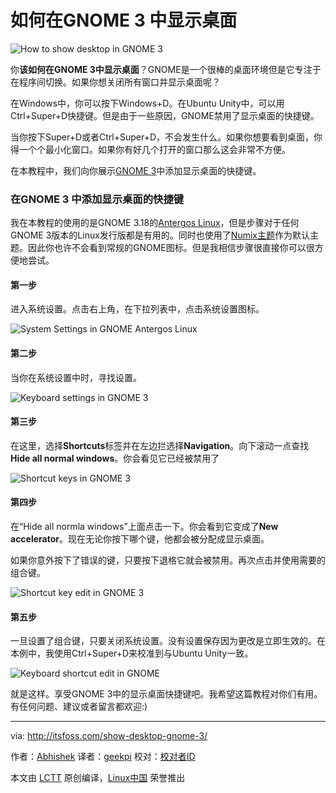 如何在GNOME 3 中显示桌面
================================================================================
![How to show desktop in GNOME 3](http://itsfoss.itsfoss.netdna-cdn.com/wp-content/uploads/2015/10/Show-Desktop-in-GNOME-3.jpg)

你**该如何在GNOME 3中显示桌面**？GNOME是一个很棒的桌面环境但是它专注于在程序间切换。如果你想关闭所有窗口并显示桌面呢？

在Windows中，你可以按下Windows+D。在Ubuntu Unity中，可以用Ctrl+Super+D快捷键。但是由于一些原因，GNOME禁用了显示桌面的快捷键。

当你按下Super+D或者Ctrl+Super+D，不会发生什么。如果你想要看到桌面，你得一个个最小化窗口。如果你有好几个打开的窗口那么这会非常不方便。

在本教程中，我们向你展示[GNOME 3][1]中添加显示桌面的快捷键。

### 在GNOME 3 中添加显示桌面的快捷键 ###

我在本教程的使用的是GNOME 3.18的[Antergos Linux][2]，但是步骤对于任何GNOME 3版本的Linux发行版都是有用的。同时也使用了[Numix主题][3]作为默认主题。因此你也许不会看到常规的GNOME图标。但是我相信步骤很直接你可以很方便地尝试。

#### 第一步 ####

进入系统设置。点击右上角，在下拉列表中，点击系统设置图标。

![System Settings in GNOME Antergos Linux](http://itsfoss.itsfoss.netdna-cdn.com/wp-content/uploads/2015/10/Show-Desktop-GNOME-1.png)

#### 第二步 ####

当你在系统设置中时，寻找设置。

![Keyboard settings in GNOME 3](http://itsfoss.itsfoss.netdna-cdn.com/wp-content/uploads/2015/10/Show-Desktop-GNOME-2.png)

#### 第三步 ####

在这里，选择**Shortcuts**标签并在左边拦选择**Navigation**。向下滚动一点查找**Hide all normal windows**。你会看见它已经被禁用了

![Shortcut keys in GNOME 3](http://itsfoss.itsfoss.netdna-cdn.com/wp-content/uploads/2015/10/Show-Desktop-GNOME-3.jpeg)

#### 第四步 ####

在“Hide all normla windows”上面点击一下。你会看到它变成了**New accelerator**。现在无论你按下哪个键，他都会被分配成显示桌面。

如果你意外按下了错误的键，只要按下退格它就会被禁用。再次点击并使用需要的组合键。

![Shortcut key edit in GNOME 3](http://itsfoss.itsfoss.netdna-cdn.com/wp-content/uploads/2015/10/Show-Desktop-GNOME-4.jpeg)

#### 第五步 ####

一旦设置了组合键，只要关闭系统设置。没有设置保存因为更改是立即生效的。在本例中，我使用Ctrl+Super+D来校准到与Ubuntu Unity一致。

![Keyboard shortcut edit in GNOME](http://itsfoss.itsfoss.netdna-cdn.com/wp-content/uploads/2015/10/Show-Desktop-GNOME-5.jpeg)

就是这样。享受GNOME 3中的显示桌面快捷键吧。我希望这篇教程对你们有用。有任何问题、建议或者留言都欢迎:)

--------------------------------------------------------------------------------

via: http://itsfoss.com/show-desktop-gnome-3/

作者：[Abhishek][a]
译者：[geekpi](https://github.com/geekpi)
校对：[校对者ID](https://github.com/校对者ID)

本文由 [LCTT](https://github.com/LCTT/TranslateProject) 原创编译，[Linux中国](https://linux.cn/) 荣誉推出

[a]:http://itsfoss.com/author/abhishek/
[1]:https://www.gnome.org/gnome-3/
[2]:http://itsfoss.com/tag/antergos/
[3]:http://itsfoss.com/install-numix-ubuntu/
